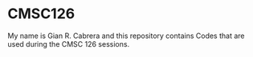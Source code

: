 # CMSC126

My name is Gian R. Cabrera and this repository contains Codes that are used during the CMSC 126 sessions. 
